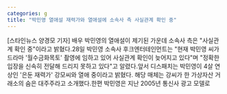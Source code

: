 ```yaml
---
categories: g
title: "박민영 열애설 재력가와 열애설에 소속사 측 사실관계 확인 중"
---
```

[스타인뉴스 양경모 기자] 배우 박민영의 열애설이 제기된 가운데 소속사 측은 "사실관계 확인 중"이라고 밝혔다.28일 박민영 소속사 후크엔터테인먼트는 "현재 박민영 씨가 드라마 &#39;월수금화목토&#39; 촬영에 임하고 있어 사실관계 확인이 늦어지고 있다"며 "정확한 입장을 신속히 전달해 드리지 못하고 있다"고 알렸다.앞서 디스패치는 박민영이 4살 연상인 &#39;은둔 재력가&#39; 강모씨와 열애 중이라고 밝혔다. 해당 매체는 강씨가 한 가상자산 거래소의 숨은 대주주라고 소개했다.한편 박민영은 지난 2005년 통신사 광고 모델로